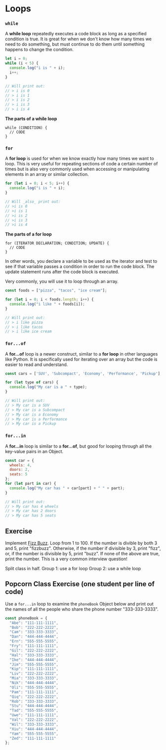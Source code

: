 # Loops

### `while`

A **while loop** repeatedly executes a code block as long as a specified condition is true. It is great for when we don't know how many times we need to do something, but must continue to do them until something happens to change the condition.

```javascript
let i = 0;
while (i < 5) {
  console.log("i is " + i);
  i++;
}

// Will print out:
// > i is 0
// > i is 1
// > i is 2
// > i is 3
// > i is 4
```

**The parts of a while loop**

```text
while (CONDITION) {
  // CODE
}
```

### `for`

A **for loop** is used for when we know exactly how many times we want to loop. This is very useful for repeating sections of code a certain number of times but is also very commonly used when accessing or manipulating elements in an array or similar collection.

```javascript
for (let i = 0; i < 5; i++) {
  console.log("i is " + i);
}

// Will _also_ print out:
// >i is 0
// >i is 1
// >i is 2
// >i is 3
// >i is 4
```

**The parts of a for loop**

```text
for (ITERATOR DECLARATION; CONDITION; UPDATE) {
  // CODE
}
```

In other words, you declare a variable to be used as the iterator and test to see if that variable passes a condition in order to run the code block. The update statement runs after the code block is executed.

Very commonly, you will use it to loop through an array.

```javascript
const foods = ["pizza", "tacos", "ice cream"];

for (let i = 0; i < foods.length; i++) {
  console.log("i like " + foods[i]);
}

// Will print out:
// > i like pizza
// > i like tacos
// > i like ice cream
```

### `for...of`

A **for...of** loop is a newer construct, similar to a **for loop** in other languages like Python. It is specifically used for iterating over an array but the code is easier to read and understand.

```javascript
const cars = ['SUV', 'Subcompact', 'Economy', 'Performance', 'Pickup'];

for (let type of cars) {
  console.log("My car is a " + type);
}

// Will print out:
// > My car is a SUV
// > My car is a Subcompact
// > My car is a Economy
// > My car is a Performance
// > My car is a Pickup
```

### `for...in`

A **for...in** loop is similar to a **for...of**, but good for looping through all the key-value pairs in an Object.

```javascript
const car = {
  wheels: 4,
  doors: 2,
  seats: 5
};
for (let part in car) {
  console.log("My car has " + car[part] + " " + part);
}

// Will print out:
// > My car has 4 wheels
// > My car has 2 doors
// > My car has 5 seats
```

## Exercise

Implement [Fizz Buzz](http://en.wikipedia.org/wiki/Fizz_buzz). Loop from 1 to 100. If the number is divible by both 3 and 5, print "fizzbuzz". Otherwise, if the number if divisible by 3, print "fizz", or, if the number is divisible by 5, print "buzz". If none of the above are true, print the number. This is a very common interview question!

Split class in half. Group 1: use a for loop Group 2: use a while loop

## Popcorn Class Exercise \(one student per line of code\)

Use a `for...in` loop to examine the `phoneBook` Object below and print out the names of all the people who share the phone number "333-333-3333".

```javascript
const phoneBook = {
  "Abe": "111-111-1111",
  "Bob": "222-222-2222",
  "Cam": "333-333-3333",
  "Dan": "444-444-4444",
  "Ern": "555-555-5555",
  "Fry": "111-111-1111",
  "Gil": "222-222-2222",
  "Hal": "333-333-3333",
  "Ike": "444-444-4444",
  "Jim": "555-555-5555",
  "Kip": "111-111-1111",
  "Liv": "222-222-2222",
  "Mia": "333-333-3333",
  "Nik": "444-444-4444",
  "Oli": "555-555-5555",
  "Pam": "111-111-1111",
  "Qiq": "222-222-2222",
  "Rob": "333-333-3333",
  "Stu": "444-444-4444",
  "Tad": "555-555-5555",
  "Uwe": "111-111-1111",
  "Val": "222-222-2222",
  "Wil": "333-333-3333",
  "Xiu": "444-444-4444",
  "Yam": "555-555-5555",
  "Zed": "111-111-1111"
};
```

